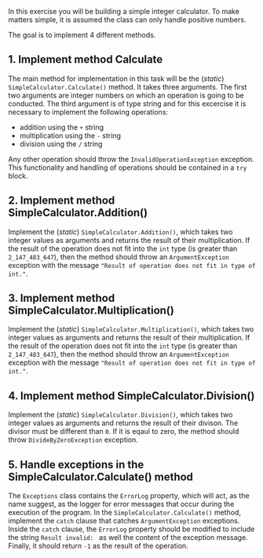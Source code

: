 In this exercise you will be building a simple integer calculator. To make matters simple, it is assumed the class can only handle positive numbers. 

The goal is to implement 4 different methods.

## 1. Implement method Calculate

The main method for implementation in this task will be the (_static_) `SimpleCalculator.Calculate()` method. It takes three arguments. The first two arguments are integer numbers on which an operation is going to be conducted. The third argument is of type string and for this excercise it is necessary to implement the following operations:

- addition using the `+` string
- multiplication using the `-` string
- division using the `/` string

Any other operation should throw the `InvalidOperationException` exception. This functionality and handling of operations should be contained in a `try` block.

## 2. Implement method SimpleCalculator.Addition()

Implement the (_static_) `SimpleCalculator.Addition()`, which takes two integer values as arguments and returns the result of their multiplication. If the result of the operation does not fit into the `int` type (is greater than `2_147_483_647`), then the method should throw an `ArgumentException` exception with the message `"Result of operation does not fit in type of int."`. 

## 3. Implement method SimpleCalculator.Multiplication()

Implement the (_static_) `SimpleCalculator.Multiplication()`, which takes two integer values as arguments and returns the result of their multiplication. If the result of the operation does not fit into the `int` type (is greater than `2_147_483_647`), then the method should throw an `ArgumentException` exception with the message `"Result of operation does not fit in type of int."`. 

## 4. Implement method SimpleCalculator.Division()

Implement the (_static_) `SimpleCalculator.Division()`, which takes two integer values as arguments and returns the result of their divison. The divisor must be different than `0`. If it is eqaul to zero, the method should throw `DivideByZeroException` exception.

## 5. Handle exceptions in the SimpleCalculator.Calculate() method

The `Exceptions` class contains the `ErrorLog` property, which will act, as the name suggest, as the logger for error messages that occur during the execution of the program. In the  `SimpleCalculator.Calculate()` method, implement the `catch` clause that catches `ArgumentException` exceptions. Inside the `catch` clause, the `ErrorLog` property should be modified to include the string `Result invalid: ` as well the content of the exception message. Finally, it should return `-1` as the result of the operation.

